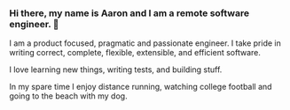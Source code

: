 ### Hi there, my name is Aaron and I am a remote software engineer. 👋

I am a product focused, pragmatic and passionate engineer. I take pride in
writing correct, complete, flexible, extensible, and efficient software.

I love learning new things, writing tests, and building stuff.

In my spare time I enjoy distance running, watching college football and going
to the beach with my dog.

